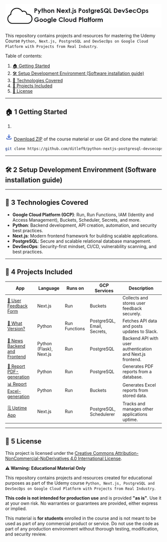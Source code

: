 ![Python, Next.js, PostgreSQL and DevSecOps on Google Cloud Platform with Projects from Real Industry Logo](_docs/python-nextjs-postgresql-devsecops-gcp-logo.png) 

This repository contains projects and resources for mastering the 
Udemy Course `Python, Next.js, PostgreSQL and DevSecOps on Google Cloud Platform with Projects from Real Industry`.

Table of contents:
1. [🏠 Getting Started](#1-getting-started)
2. [🛠️ Setup Development Environment (Software installation guide)](#2-setup-development-environment-software-installation-guide)
3. [📌 Technologies Covered](#3-technologies-covered)
4. [🎯 Projects Included](#4-projects-included)
5. [📜 License](#5-license)

---

## 🏠 1 Getting Started

1. 
![Download](_docs/download_24dp_2854C5_FILL0_wght400_GRAD0_opsz24.png) [Download ZIP](https://github.com/ditlef9/python-nextjs-postgresql-devsecops-gcp/archive/refs/heads/main.zip) of the course material
or use Git and clone the material:
```bash
git clone https://github.com/ditlef9/python-nextjs-postgresql-devsecops-gcp.git
```


---

## 🛠️ 2 Setup Development Environment (Software installation guide)


---

## 📌 3 Technologies Covered
- **Google Cloud Platform (GCP)**: Run, Run Functions, IAM (Identity and Access Management), Buckets, Scheduler, Secrets, and more.
- **Python**: Backend development, API creation, automation, and security best practices.
- **Next.js**: Modern frontend framework for building scalable applications.
- **PostgreSQL**: Secure and scalable relational database management.
- **DevSecOps**: Security-first mindset, CI/CD, vulnerability scanning, and best practices.

---

## 🎯 4 Projects Included
| App                                                   | Language                | Runs on       | GCP Services                | Description                                                |
|-------------------------------------------------------|-------------------------|---------------|-----------------------------|------------------------------------------------------------|
| [📝 User Feedback Form](user-feedback-form)           | Next.js                 | Run           | Buckets                     | Collects and stores user feedback securely.                |
| [🔄 What Version?](what-version)                      | Python                  | Run Functions | PostgreSQL, Email, Secrets, | Fetches API data and posts updates to Slack.               |
| [📝 News Backend and Frontend](news)                  | Python (Flask), Next.js | Run           | PostgreSQL                  | Backend API with user authentication and Next.js frontend. |
| [📄 Report PDF-generation](report-pdf-generation)     | Python                  | Run           | PostgreSQL                  | Generates PDF reports from a database.                     |
| [📊 Report Excel-generation](report-excel-generation) | Python                  | Run           | Buckets                     | Generates Excel reports from stored data.                  |
| [🗒️ Uptime App](uptime-app)                          | Next.js                 | Run           | PostgreSQL,  Schedulerer    | Tracks and manages other applications uptime.              |


--- 

## 📜 5 License


This project is licensed under the
[Creative Commons Attribution-NonCommercial-NoDerivatives 4.0 International License](https://creativecommons.org/licenses/by-nc-nd/4.0/).

**⚠️ Warning: Educational Material Only**

This repository contains projects and resources created for educational purposes as part of the Udemy course 
`Python, Next.js, PostgreSQL and DevSecOps on Google Cloud Platform with Projects from Real Industry`.

**This code is not intended for production use** and is provided **"as is"**. 
Use it at your own risk. No warranties or guarantees are provided, either express or implied. 

This material is **for students** enrolled in the course and is not meant to be used as part of any commercial product or service. 
Do not use the code as part of any production environment without thorough testing, modification, and security review.

